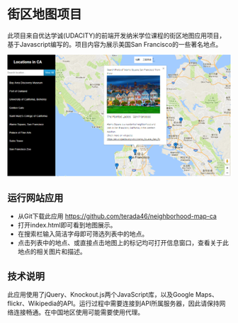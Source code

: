 # 街区地图项目

此项目来自优达学诚(UDACITY)的前端开发纳米学位课程的街区地图应用项目，基于Javascript编写的。项目内容为展示美国San Francisco的一些著名地点。

![APP](/image/app_preview.png)

## 运行网站应用

  - 从Git下载此应用 https://github.com/terada46/neighborhood-map-ca
  - 打开index.html即可看到地图展示。
  - 在搜索栏输入简洁字母即可筛选列表中的地点。
  - 点击列表中的地点、或直接点击地图上的标记均可打开信息窗口，查看关于此地点的相关图片和描述。

## 技术说明
此应用使用了jQuery、Knockout.js两个JavaScript库，以及Google Maps、flickr、Wikipedia的API。运行过程中需要连接到API所属服务器，因此请保持网络连接畅通。在中国地区使用可能需要使用代理。

